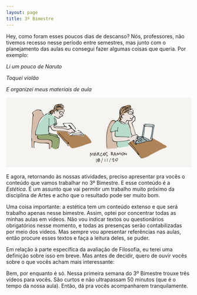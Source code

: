 ```yaml
---
layout: page
title: 3º Bimestre
---
```


Hey, como foram esses poucos dias de descanso?
Nós, professores, não tivemos recesso nesse período entre semestres, mas junto com o planejamento das aulas eu consegui fazer algumas coisas que queria. Por exemplo:

*Li um pouco de Naruto*


*Toquei violão*


*E organizei meus materiais de aula*

<img src="/assets/images/Estudo.JPG">


E agora, retornando às nossas atividades, preciso apresentar pra vocês o conteúdo que vamos trabalhar no 3º Bimestre. E esse conteúdo é a *Estética*. É um assunto que vai permitir um trabalho muito próximo da disciplina de Artes e acho que o resultado pode ser muito bom.

Uma coisa importante: a estética tem um conteúdo extenso e que será trabalho apenas nesse bimestre. Assim, optei por concentrar todas as minhas aulas em vídeos. Não vou indicar textos ou questionários obrigatórios nesse momento, e todas as presenças serão contabilizadas por meio dos vídeos. Mas sempre vou apresentar referências nas aulas, então procure esses textos e faça a leitura deles, se puder.

Em relação à parte específica da avaliação de Filosofia, eu terei uma definição sobre isso em breve. Mas antes de decidir, quero de ouvir vocês sobre o que vocês acham mais interessante: 

Bem, por enquanto é só. Nessa primeira semana do 3º Bimestre trouxe três vídeos para vocês. São curtos e não ultrapassam 50 minutos (que é o tempo da nossa aula). Então, dá pra vocês acompanharem tranquilamente. 
